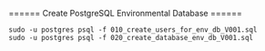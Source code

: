 ====== Create PostgreSQL Environmental Database ======

```
sudo -u postgres psql -f 010_create_users_for_env_db_V001.sql 
sudo -u postgres psql -f 020_create_database_env_db_V001.sql 
```
